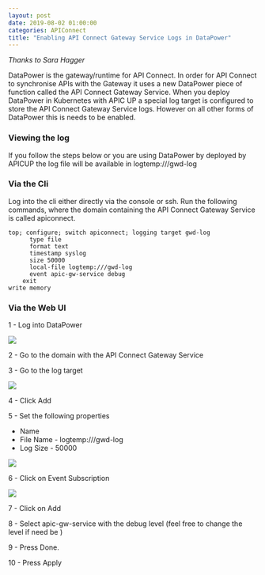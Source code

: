 ```yaml
---
layout: post
date: 2019-08-02 01:00:00
categories: APIConnect
title: "Enabling API Connect Gateway Service Logs in DataPower"
---
```


*Thanks to Sara Hagger*

DataPower is the gateway/runtime for API Connect. In order for API Connect to synchronise APIs with the Gateway it uses a new DataPower piece of function called the API Connect Gateway Service. When you deploy DataPower in Kubernetes with APIC UP a special log target is configured to store the API Connect Gateway Service logs. However on all other forms of DataPower this is needs to be enabled.
<!--more-->


### Viewing the log

If you follow the steps below or you are using DataPower by deployed by APICUP the log file will be available in logtemp:///gwd-log


### Via the Cli

Log into the cli either directly via the console or ssh. Run the following commands, where the domain containing the API Connect Gateway Service is called apiconnect.

```
top; configure; switch apiconnect; logging target gwd-log
      type file
      format text
      timestamp syslog
      size 50000
      local-file logtemp:///gwd-log
      event apic-gw-service debug
    exit
write memory
```


### Via the Web UI

1 - Log into DataPower

![](/images/2019-08-02-1.png)

2 - Go to the domain with the API Connect Gateway Service

3 - Go to the log target

![](/images/2019-08-02-2.png)

4 - Click Add

5 - Set the following properties

* Name
* File Name - logtemp:///gwd-log
* Log Size - 50000

![](/images/2019-08-02-3.png)

6 - Click on Event Subscription

![](/images/2019-08-02-4.png)

7 - Click on Add

8 - Select apic-gw-service with the debug level  (feel free to change the level if need be )

9 - Press Done.

10 - Press Apply
